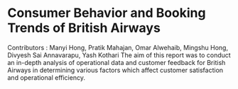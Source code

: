 # Consumer Behavior and Booking Trends of British Airways
Contributors : Manyi Hong, Pratik Mahajan, Omar Alwehaib, Mingshu Hong, Divyesh Sai Annavarapu, Yash Kothari
The aim of this report was to conduct an in-depth analysis of operational data and customer feedback for British Airways in determining various factors which affect customer satisfaction and operational efficiency.
